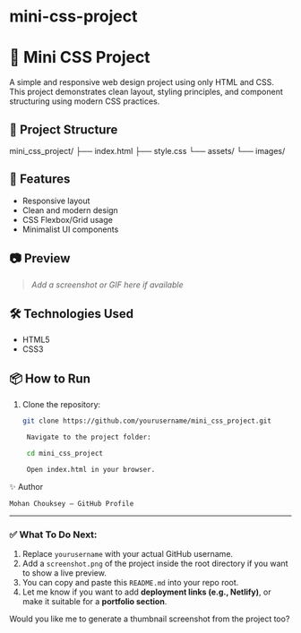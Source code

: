 ﻿# mini-css-project
# 🎨 Mini CSS Project

A simple and responsive web design project using only HTML and CSS. This project demonstrates clean layout, styling principles, and component structuring using modern CSS practices.

## 📁 Project Structure

mini_css_project/
├── index.html
├── style.css
└── assets/
└── images/


## 🚀 Features

- Responsive layout
- Clean and modern design
- CSS Flexbox/Grid usage
- Minimalist UI components

## 📷 Preview

> _Add a screenshot or GIF here if available_

## 🛠️ Technologies Used

- HTML5
- CSS3

## 📦 How to Run

1. Clone the repository:
   ```bash
   git clone https://github.com/yourusername/mini_css_project.git

    Navigate to the project folder:

    cd mini_css_project

    Open index.html in your browser.


✨ Author

    Mohan Chouksey – GitHub Profile


---

### ✅ What To Do Next:

1. Replace `yourusername` with your actual GitHub username.
2. Add a `screenshot.png` of the project inside the root directory if you want to show a live preview.
3. You can copy and paste this `README.md` into your repo root.
4. Let me know if you want to add **deployment links (e.g., Netlify)**, or make it suitable for a **portfolio section**.

Would you like me to generate a thumbnail screenshot from the project too?
